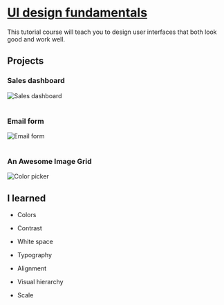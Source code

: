# [UI design fundamentals](https://scrimba.com/learn/design)
 
This tutorial course will teach you to design user interfaces that both look good and work well.

## Projects

### Sales dashboard
![Sales dashboard](https://i.imgur.com/xF8BBnZ.png)
<br>
<br>

### Email form
![Email form](https://i.imgur.com/bNS6DBS.png)
<br>
<br>

### An Awesome Image Grid
![Color picker](https://i.imgur.com/fkrfcmy.png)

## I learned

- Colors

- Contrast

- White space

- Typography

- Alignment
 
- Visual hierarchy

- Scale